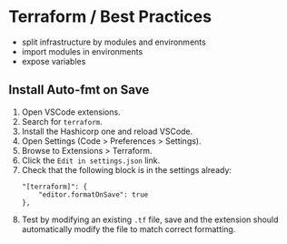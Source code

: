 # Terraform / Best Practices

- split infrastructure by modules and environments
- import modules in environments
- expose variables

## Install Auto-fmt on Save

1. Open VSCode extensions.
2. Search for `terraform`.
3. Install the Hashicorp one and reload VSCode.
4. Open Settings (Code > Preferences > Settings).
5. Browse to Extensions > Terraform.
6. Click the `Edit in settings.json` link.
7. Check that the following block is in the settings already:
   ```
   "[terraform]": {
       "editor.formatOnSave": true
   },
   ```
8. Test by modifying an existing `.tf` file, save and the extension should automatically modify the file to match correct formatting.
